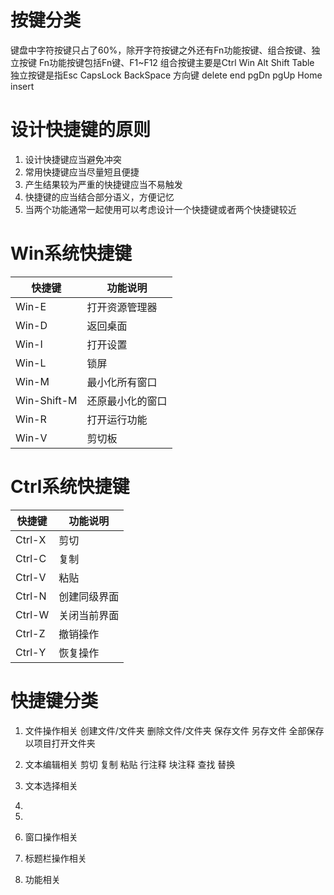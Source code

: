 # 按键分类
键盘中字符按键只占了60%，除开字符按键之外还有Fn功能按键、组合按键、独立按键
Fn功能按键包括Fn键、F1~F12
组合按键主要是Ctrl Win Alt Shift Table
独立按键是指Esc CapsLock BackSpace 方向键 delete end pgDn pgUp Home insert 
# 设计快捷键的原则
1. 设计快捷键应当避免冲突
2. 常用快捷键应当尽量短且便捷
3. 产生结果较为严重的快捷键应当不易触发
4. 快捷键的应当结合部分语义，方便记忆
5. 当两个功能通常一起使用可以考虑设计一个快捷键或者两个快捷键较近
# Win系统快捷键

| 快捷键         | 功能说明     |
| ----------- | -------- |
| Win-E       | 打开资源管理器  |
| Win-D       | 返回桌面     |
| Win-I       | 打开设置     |
| Win-L       | 锁屏       |
| Win-M       | 最小化所有窗口  |
| Win-Shift-M | 还原最小化的窗口 |
| Win-R       | 打开运行功能   |
| Win-V       | 剪切板      |

# Ctrl系统快捷键

| 快捷键    | 功能说明   |
| ------ | ------ |
| Ctrl-X | 剪切     |
| Ctrl-C | 复制     |
| Ctrl-V | 粘贴     |
| Ctrl-N | 创建同级界面 |
| Ctrl-W | 关闭当前界面 |
| Ctrl-Z | 撤销操作   |
| Ctrl-Y | 恢复操作   |
# 快捷键分类

1. 文件操作相关
   	创建文件/文件夹
   	删除文件/文件夹
   	保存文件
   	另存文件
   	全部保存
   	以项目打开文件夹
2. 文本编辑相关
   剪切
   复制
   粘贴
   行注释
   块注释
   查找
   替换
3. 文本选择相关
   
4. 
   
2. 
3. 窗口操作相关
4. 标题栏操作相关
5. 功能相关